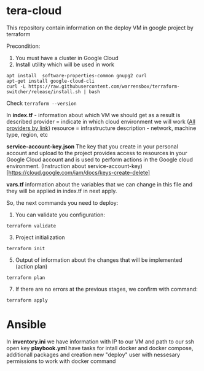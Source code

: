 # tera-cloud
This repository contain information on the deploy VM in google project by terraform

Precondition:
1. You must have a cluster in Google Cloud
2. Install utility which will be used in work
```
apt install  software-properties-common gnupg2 curl
apt-get install google-cloud-cli
curl -L https://raw.githubusercontent.com/warrensbox/terraform-switcher/release/install.sh | bash
```

Check ```terraform --version```


In **index.tf** - information about which VM we should get as a result is described
provider = indicate in which cloud environment we will work ([All providers by link](https://registry.terraform.io/browse/providers)) 
resource = infrastructure description - network, machine type, region, etc

**service-account-key.json** The key that you create in your personal account and upload to the project provides access to resources in your Google Cloud account and is used to perform actions in the Google cloud environment. 
(Instruction about service-account-key) [https://cloud.google.com/iam/docs/keys-create-delete]

**vars.tf** information about the variables that we can change in this file and they will be applied in index.tf in next apply.

So, the next commands you need to deploy:
1. You can validate you configuration:
```
terraform validate
```
3. Project initialization
```
terraform init
```
5. Output of information about the changes that will be implemented (action plan)
```
terraform plan
```
7. If there are no errors at the previous stages, we confirm with command:
```
terraform apply
```

# **Ansible**

In **inventory.ini** we have information with IP to our VM and path to our ssh open key
**playbook.yml** have tasks for intall docker and docker compose, additionall packages and creation new "deploy" user with nessesary permissions to work with docker command 
